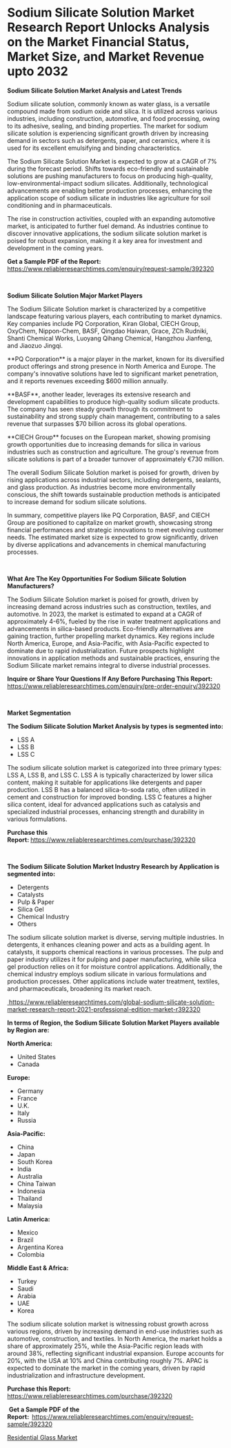 <p><h1>Sodium Silicate Solution Market Research Report Unlocks Analysis on the Market Financial Status, Market Size, and Market Revenue upto 2032</h1></p><p><strong>Sodium Silicate Solution Market Analysis and Latest Trends</strong></p>
<p><p>Sodium silicate solution, commonly known as water glass, is a versatile compound made from sodium oxide and silica. It is utilized across various industries, including construction, automotive, and food processing, owing to its adhesive, sealing, and binding properties. The market for sodium silicate solution is experiencing significant growth driven by increasing demand in sectors such as detergents, paper, and ceramics, where it is used for its excellent emulsifying and binding characteristics.</p><p>The Sodium Silicate Solution Market is expected to grow at a CAGR of 7% during the forecast period. Shifts towards eco-friendly and sustainable solutions are pushing manufacturers to focus on producing high-quality, low-environmental-impact sodium silicates. Additionally, technological advancements are enabling better production processes, enhancing the application scope of sodium silicate in industries like agriculture for soil conditioning and in pharmaceuticals.</p><p>The rise in construction activities, coupled with an expanding automotive market, is anticipated to further fuel demand. As industries continue to discover innovative applications, the sodium silicate solution market is poised for robust expansion, making it a key area for investment and development in the coming years.</p></p>
<p><strong>Get a Sample PDF of the Report:&nbsp;</strong> <a href="https://www.reliableresearchtimes.com/enquiry/request-sample/392320?utm_campaign=2007&utm_medium=2&utm_source=Github&utm_content=ia&utm_term=29032025&utm_id=sodium-silicate-solution">https://www.reliableresearchtimes.com/enquiry/request-sample/392320</a></p>
<p>&nbsp;</p>
<p><strong>Sodium Silicate Solution Major Market Players</strong></p>
<p><p>The Sodium Silicate Solution market is characterized by a competitive landscape featuring various players, each contributing to market dynamics. Key companies include PQ Corporation, Kiran Global, CIECH Group, OxyChem, Nippon-Chem, BASF, Qingdao Haiwan, Grace, ZCh Rudniki, Shanti Chemical Works, Luoyang Qihang Chemical, Hangzhou Jianfeng, and Jiaozuo Jingqi.</p><p>**PQ Corporation** is a major player in the market, known for its diversified product offerings and strong presence in North America and Europe. The company's innovative solutions have led to significant market penetration, and it reports revenues exceeding $600 million annually.</p><p>**BASF**, another leader, leverages its extensive research and development capabilities to produce high-quality sodium silicate products. The company has seen steady growth through its commitment to sustainability and strong supply chain management, contributing to a sales revenue that surpasses $70 billion across its global operations.</p><p>**CIECH Group** focuses on the European market, showing promising growth opportunities due to increasing demands for silica in various industries such as construction and agriculture. The group's revenue from silicate solutions is part of a broader turnover of approximately €730 million.</p><p>The overall Sodium Silicate Solution market is poised for growth, driven by rising applications across industrial sectors, including detergents, sealants, and glass production. As industries become more environmentally conscious, the shift towards sustainable production methods is anticipated to increase demand for sodium silicate solutions.</p><p>In summary, competitive players like PQ Corporation, BASF, and CIECH Group are positioned to capitalize on market growth, showcasing strong financial performances and strategic innovations to meet evolving customer needs. The estimated market size is expected to grow significantly, driven by diverse applications and advancements in chemical manufacturing processes.</p></p>
<p>&nbsp;</p>
<p><strong>What Are The Key Opportunities For Sodium Silicate Solution Manufacturers?</strong></p>
<p><p>The Sodium Silicate Solution market is poised for growth, driven by increasing demand across industries such as construction, textiles, and automotive. In 2023, the market is estimated to expand at a CAGR of approximately 4-6%, fueled by the rise in water treatment applications and advancements in silica-based products. Eco-friendly alternatives are gaining traction, further propelling market dynamics. Key regions include North America, Europe, and Asia-Pacific, with Asia-Pacific expected to dominate due to rapid industrialization. Future prospects highlight innovations in application methods and sustainable practices, ensuring the Sodium Silicate market remains integral to diverse industrial processes.</p></p>
<p><strong>Inquire or Share Your Questions If Any Before Purchasing This Report:</strong> <a href="https://www.reliableresearchtimes.com/enquiry/pre-order-enquiry/392320?utm_campaign=2007&utm_medium=2&utm_source=Github&utm_content=ia&utm_term=29032025&utm_id=sodium-silicate-solution">https://www.reliableresearchtimes.com/enquiry/pre-order-enquiry/392320</a></p>
<p>&nbsp;</p>
<p><strong>Market Segmentation</strong></p>
<p><strong>The Sodium Silicate Solution Market Analysis by types is segmented into:</strong></p>
<p><ul><li>LSS A</li><li>LSS B</li><li>LSS C</li></ul></p>
<p><p>The sodium silicate solution market is categorized into three primary types: LSS A, LSS B, and LSS C. LSS A is typically characterized by lower silica content, making it suitable for applications like detergents and paper production. LSS B has a balanced silica-to-soda ratio, often utilized in cement and construction for improved bonding. LSS C features a higher silica content, ideal for advanced applications such as catalysis and specialized industrial processes, enhancing strength and durability in various formulations.</p></p>
<p><strong>Purchase this Report:&nbsp;</strong><a href="https://www.reliableresearchtimes.com/purchase/392320?utm_campaign=2007&utm_medium=2&utm_source=Github&utm_content=ia&utm_term=29032025&utm_id=sodium-silicate-solution">https://www.reliableresearchtimes.com/purchase/392320</a></p>
<p>&nbsp;</p>
<p><strong>The Sodium Silicate Solution Market Industry Research by Application is segmented into:</strong></p>
<p><ul><li>Detergents</li><li>Catalysts</li><li>Pulp & Paper</li><li>Silica Gel</li><li>Chemical Industry</li><li>Others</li></ul></p>
<p><p>The sodium silicate solution market is diverse, serving multiple industries. In detergents, it enhances cleaning power and acts as a building agent. In catalysts, it supports chemical reactions in various processes. The pulp and paper industry utilizes it for pulping and paper manufacturing, while silica gel production relies on it for moisture control applications. Additionally, the chemical industry employs sodium silicate in various formulations and production processes. Other applications include water treatment, textiles, and pharmaceuticals, broadening its market reach.</p></p>
<p><a href="https://www.reliableresearchtimes.com/global-sodium-silicate-solution-market-research-report-2021-professional-edition-market-r392320?utm_campaign=2007&utm_medium=2&utm_source=Github&utm_content=ia&utm_term=29032025&utm_id=sodium-silicate-solution">&nbsp;https://www.reliableresearchtimes.com/global-sodium-silicate-solution-market-research-report-2021-professional-edition-market-r392320</a></p>
<p><strong>In terms of Region, the Sodium Silicate Solution Market Players available by Region are:</strong></p>
<p>
    <p> <strong> North America: </strong>
        <ul>
            <li>United States</li>
            <li>Canada</li>
        </ul>
        </p> 
    <p> <strong> Europe: </strong>
        <ul>
            <li>Germany</li>
            <li>France</li>
            <li>U.K.</li>
            <li>Italy</li>
            <li>Russia</li>
        </ul>
        </p> 
    <p> <strong> Asia-Pacific: </strong>
        <ul>
            <li>China</li>
            <li>Japan</li>
            <li>South Korea</li>
            <li>India</li>
            <li>Australia</li>
            <li>China Taiwan</li>
            <li>Indonesia</li>
            <li>Thailand</li>
            <li>Malaysia</li>
        </ul>
        </p> 
    <p> <strong> Latin America: </strong>
        <ul>
            <li>Mexico</li>
            <li>Brazil</li>
            <li>Argentina Korea</li>
            <li>Colombia</li>
        </ul>
        </p> 
    <p> <strong> Middle East & Africa: </strong>
        <ul>
            <li>Turkey</li>
            <li>Saudi</li>
            <li>Arabia</li>
            <li>UAE</li>
            <li>Korea</li>
        </ul>
    </p>
    </p>
<p><p>The sodium silicate solution market is witnessing robust growth across various regions, driven by increasing demand in end-use industries such as automotive, construction, and textiles. In North America, the market holds a share of approximately 25%, while the Asia-Pacific region leads with around 38%, reflecting significant industrial expansion. Europe accounts for 20%, with the USA at 10% and China contributing roughly 7%. APAC is expected to dominate the market in the coming years, driven by rapid industrialization and infrastructure development.</p></p>
<p><strong>Purchase this Report: </strong><a href="https://www.reliableresearchtimes.com/purchase/392320?utm_campaign=2007&utm_medium=2&utm_source=Github&utm_content=ia&utm_term=29032025&utm_id=sodium-silicate-solution">https://www.reliableresearchtimes.com/purchase/392320</a></p>
<p>&nbsp;<strong>Get a Sample PDF of the Report:&nbsp;&nbsp;</strong><a href="https://www.reliableresearchtimes.com/enquiry/request-sample/392320?utm_campaign=2007&utm_medium=2&utm_source=Github&utm_content=ia&utm_term=29032025&utm_id=sodium-silicate-solution">https://www.reliableresearchtimes.com/enquiry/request-sample/392320</a></p>
<p><strong></strong></p>
<p><p><a href="https://github.com/angelajermaine/Market-Research-Report-List-6/blob/main/residential-glass-market.md?utm_campaign=2007&utm_medium=2&utm_source=Github&utm_content=ia&utm_term=29032025&utm_id=sodium-silicate-solution">Residential Glass Market</a></p></p>